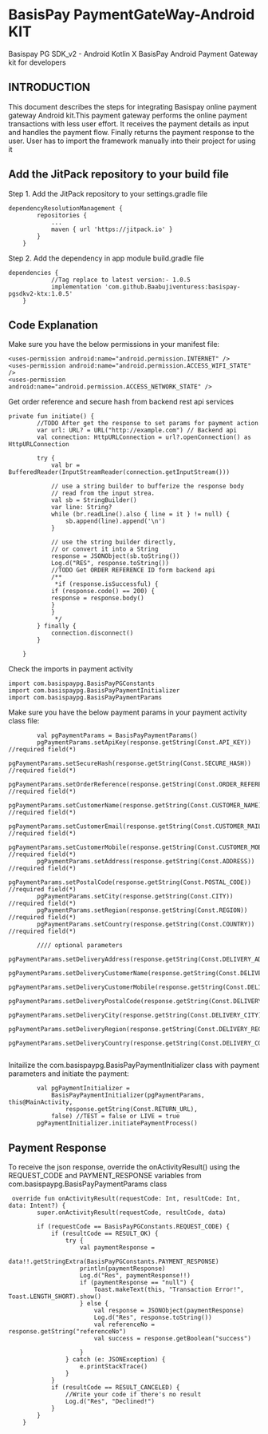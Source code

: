 # BasisPay PaymentGateWay-Android KIT
Basispay PG SDK_v2 - Android Kotlin X
BasisPay Android Payment Gateway kit for developers

## INTRODUCTION
This document describes the steps for integrating Basispay online payment gateway Android kit.This payment gateway performs the online payment transactions with less user effort. It receives the payment details as input and handles the payment flow. Finally returns the payment response to the user. User has to import the framework manually into their project for using it

## Add the JitPack repository to your build file
Step 1. Add the JitPack repository to your settings.gradle file
```
dependencyResolutionManagement {
		repositories {
			...
			maven { url 'https://jitpack.io' }
		}
	}
```
Step 2. Add the dependency in app module build.gradle file
```
dependencies {
			//Tag replace to latest version:- 1.0.5
	        implementation 'com.github.Baabujiventuress:basispay-pgsdkv2-ktx:1.0.5'
	}

```

## Code Explanation

Make sure you have the below permissions in your manifest file:
```
<uses-permission android:name="android.permission.INTERNET" />
<uses-permission android:name="android.permission.ACCESS_WIFI_STATE" />
<uses-permission android:name="android.permission.ACCESS_NETWORK_STATE" />

```
Get order reference and secure hash from backend rest api services
````
private fun initiate() {
        //TODO After get the response to set params for payment action
        var url: URL? = URL("http://example.com") // Backend api
        val connection: HttpURLConnection = url?.openConnection() as HttpURLConnection

        try {
            val br = BufferedReader(InputStreamReader(connection.getInputStream()))

            // use a string builder to bufferize the response body
            // read from the input strea.
            val sb = StringBuilder()
            var line: String?
            while (br.readLine().also { line = it } != null) {
                sb.append(line).append('\n')
            }

            // use the string builder directly,
            // or convert it into a String
            response = JSONObject(sb.toString())
            Log.d("RES", response.toString())
            //TODO Get ORDER REFERENCE ID form backend api
            /**
             *if (response.isSuccessful) {
            if (response.code() == 200) {
            response = response.body()
            }
            }
             */
        } finally {
            connection.disconnect()
        }

    }
````
Check the imports in payment activity
```
import com.basispaypg.BasisPayPGConstants
import com.basispaypg.BasisPayPaymentInitializer
import com.basispaypg.BasisPayPaymentParams

```
Make sure you have the below payment params in your payment activity class file:
```
        val pgPaymentParams = BasisPayPaymentParams()
        pgPaymentParams.setApiKey(response.getString(Const.API_KEY)) //required field(*)
        pgPaymentParams.setSecureHash(response.getString(Const.SECURE_HASH)) //required field(*)
        pgPaymentParams.setOrderReference(response.getString(Const.ORDER_REFERENCE)) //required field(*)
        pgPaymentParams.setCustomerName(response.getString(Const.CUSTOMER_NAME)) //required field(*)
        pgPaymentParams.setCustomerEmail(response.getString(Const.CUSTOMER_MAIL)) //required field(*)
        pgPaymentParams.setCustomerMobile(response.getString(Const.CUSTOMER_MOBILE)) //required field(*)
        pgPaymentParams.setAddress(response.getString(Const.ADDRESS)) //required field(*)
        pgPaymentParams.setPostalCode(response.getString(Const.POSTAL_CODE)) //required field(*)
        pgPaymentParams.setCity(response.getString(Const.CITY)) //required field(*)
        pgPaymentParams.setRegion(response.getString(Const.REGION)) //required field(*)
        pgPaymentParams.setCountry(response.getString(Const.COUNTRY)) //required field(*)

        //// optional parameters
        pgPaymentParams.setDeliveryAddress(response.getString(Const.DELIVERY_ADDRESS))
        pgPaymentParams.setDeliveryCustomerName(response.getString(Const.DELIVERY_CUSTOMER_ADDRESS))
        pgPaymentParams.setDeliveryCustomerMobile(response.getString(Const.DELIVERY_CUSTOMER_MOBILE))
        pgPaymentParams.setDeliveryPostalCode(response.getString(Const.DELIVERY_POSTAL_CODE))
        pgPaymentParams.setDeliveryCity(response.getString(Const.DELIVERY_CITY))
        pgPaymentParams.setDeliveryRegion(response.getString(Const.DELIVERY_REGION))
        pgPaymentParams.setDeliveryCountry(response.getString(Const.DELIVERY_COUNTRY))
   
```      
Initailize the com.basispaypg.BasisPayPaymentInitializer class with payment parameters and initiate the payment:
```
        val pgPaymentInitializer =
            BasisPayPaymentInitializer(pgPaymentParams, this@MainActivity,
                response.getString(Const.RETURN_URL),
            false) //TEST = false or LIVE = true
        pgPaymentInitializer.initiatePaymentProcess()

```
## Payment Response
To receive the json response, override the onActivityResult() using the REQUEST_CODE and PAYMENT_RESPONSE variables from com.basispaypg.BasisPayPaymentParams class
```
 override fun onActivityResult(requestCode: Int, resultCode: Int, data: Intent?) {
        super.onActivityResult(requestCode, resultCode, data)

        if (requestCode == BasisPayPGConstants.REQUEST_CODE) {
            if (resultCode == RESULT_OK) {
                try {
                    val paymentResponse =
                        data!!.getStringExtra(BasisPayPGConstants.PAYMENT_RESPONSE)
                    println(paymentResponse)
                    Log.d("Res", paymentResponse!!)
                    if (paymentResponse == "null") {
                        Toast.makeText(this, "Transaction Error!", Toast.LENGTH_SHORT).show()
                    } else {
                        val response = JSONObject(paymentResponse)
                        Log.d("Res", response.toString())
                        val referenceNo = response.getString("referenceNo")
                        val success = response.getBoolean("success")

                    }
                } catch (e: JSONException) {
                    e.printStackTrace()
                }
            }
            if (resultCode == RESULT_CANCELED) {
                //Write your code if there's no result
                Log.d("Res", "Declined!")
            }
        }
    }

```
